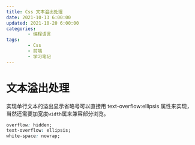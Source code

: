 ```yaml
---
title: Css 文本溢出处理
date: 2021-10-13 6:00:00
updated: 2021-10-20 6:00:00
categories:
        - 编程语言
tags:
        - Css
        - 前端
        - 学习笔记
---
```


# 文本溢出处理

实现单行文本的溢出显示省略号可以直接用 text-overflow:ellipsis 属性来实现，当然还需要加宽度`width`属来兼容部分浏览。

```css
overflow: hidden;
text-overflow: ellipsis;
white-space: nowrap;
```
